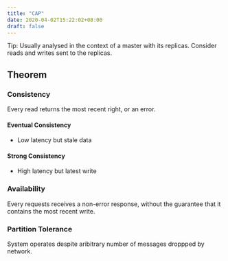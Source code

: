 ```yaml
---
title: "CAP"
date: 2020-04-02T15:22:02+08:00
draft: false
---
```


Tip: Usually analysed in the context of a master with its
replicas. Consider reads and writes sent to the replicas.

## Theorem

### Consistency

Every read returns the most recent right, or an error.

#### Eventual Consistency

- Low latency but stale data

#### Strong Consistency

- High latency but latest write


### Availability

Every requests receives a non-error response, without the guarantee
that it contains the most recent write.

### Partition Tolerance

System operates despite aribitrary number of messages droppped by network.
